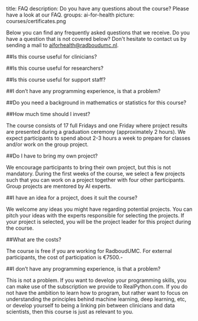 title: FAQ
description: Do you have any questions about the course? Please have a look at our FAQ.
groups: ai-for-health
picture: courses/certificates.png

Below you can find any frequently asked questions that we receive. Do you have a question that is not covered below? Don't hesitate to contact us by sending a mail to aiforhealth@radboudumc.nl.



##Is this course useful for clinicians?

##Is this course useful for researchers?

##Is this course useful for support staff?


##I don’t have any programming experience, is that a problem?

##Do you need a background in mathematics or statistics for this course?

##How much time should I invest? 

The course consists of 17 full Fridays and one Friday where project results are presented during a graduation ceremony (approximately 2 hours). We expect participants to spend about 2-3 hours a week to prepare for classes and/or work on the group project.

##Do I have to bring my own project?

We encourage participants to bring their own project, but this is not mandatory. During the first weeks of the course, we select a few projects such that you can work on a project together with four other participants. Group projects are mentored by AI experts.

##I have an idea for a project, does it suit the course?

We welcome any ideas you might have regarding potential projects. You can pitch your ideas with the experts responsible for selecting the projects. If your project is selected, you will be the project leader for this project during the course.  

##What are the costs?

The course is free if you are working for RadboudUMC. For external participants, the cost of participation is €7500.-

##I don’t have any programming experience, is that a problem?

This is not a problem. If you want to develop your programming skills, you can make use of the subscription we provide to RealPython.com. If you do not have the ambition to learn how to program, but rather want to focus on understanding the principles behind machine learning, deep learning, etc, or develop yourself to being a linking pin between clinicians and data scientists, then this course is just as relevant to you.
